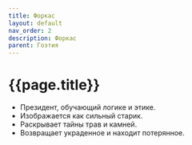 ```yaml
---
title: Форкас
layout: default
nav_order: 2
description: Форкас
parent: Гоэтия
---
```


# {{page.title}}

- Президент, обучающий логике и этике.
- Изображается как сильный старик.
- Раскрывает тайны трав и камней.
- Возвращает украденное и находит потерянное.
